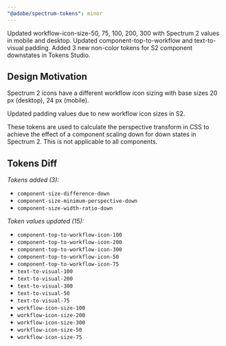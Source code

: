 ```yaml
---
"@adobe/spectrum-tokens": minor
---
```


Updated workflow-icon-size-50, 75, 100, 200, 300 with Spectrum 2 values in mobile and desktop.
Updated component-top-to-workflow and text-to-visual padding.
Added 3 new non-color tokens for S2 component downstates in Tokens Studio.

## Design Motivation

Spectrum 2 icons have a different workflow icon sizing with base sizes 20 px (desktop), 24 px (mobile).

Updated padding values due to new workflow icon sizes in S2.

These tokens are used to calculate the perspective transform in CSS to achieve the effect of a component scaling down for down states in Spectrum 2. This is not applicable to all components.

## Tokens Diff

_Tokens added (3):_

- `component-size-difference-down`
- `component-size-minimum-perspective-down`
- `component-size-width-ratio-down`

_Token values updated (15):_

- `component-top-to-workflow-icon-100`
- `component-top-to-workflow-icon-200`
- `component-top-to-workflow-icon-300`
- `component-top-to-workflow-icon-50`
- `component-top-to-workflow-icon-75`
- `text-to-visual-100`
- `text-to-visual-200`
- `text-to-visual-300`
- `text-to-visual-50`
- `text-to-visual-75`
- `workflow-icon-size-100`
- `workflow-icon-size-200`
- `workflow-icon-size-300`
- `workflow-icon-size-50`
- `workflow-icon-size-75`
